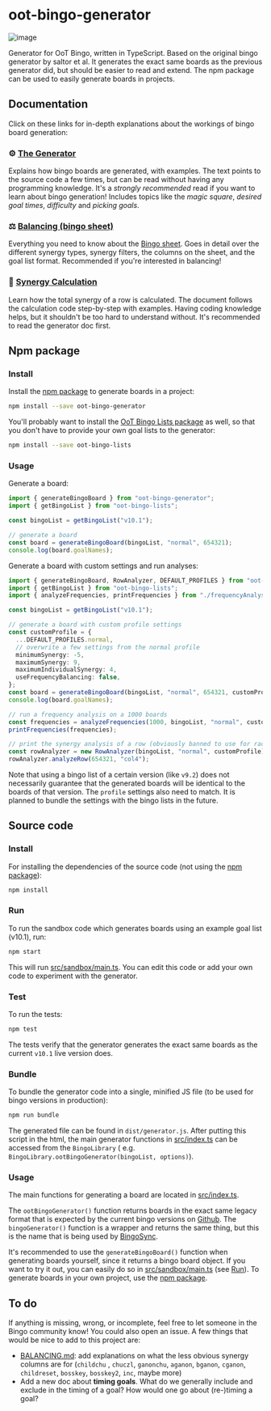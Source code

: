 # oot-bingo-generator

![image](https://img.shields.io/npm/v/oot-bingo-generator)

Generator for OoT Bingo, written in TypeScript. Based on the original bingo generator by saltor et al. It generates the
exact same boards as the previous generator did, but should be easier to read and extend. The npm package can be used to
easily generate boards in projects.

## Documentation

Click on these links for in-depth explanations about the workings of bingo board generation:

### :gear: [The Generator](/doc/GENERATOR.md)

Explains how bingo boards are generated, with examples. The text points to the source code a few times, but can be read
without having any programming knowledge. It's a *strongly recommended* read if you want to learn about bingo
generation!
Includes topics like the *magic square*, *desired goal times*, *difficulty* and *picking goals*.

### :balance_scale: [Balancing (bingo sheet)](/doc/BALANCING.md)

Everything you need to know about the
[Bingo sheet](https://docs.google.com/spreadsheets/d/1-mD-OTM0Re7PyNf224MAsRuqQ0umI0E_Qq6nr1vA1aE/edit#gid=166040247).
Goes in detail over the different synergy types, synergy filters, the columns on the sheet, and the goal list format.
Recommended if you're interested in balancing!

### :abacus: [Synergy Calculation](/doc/SYNERGY_CALCULATION.md)

Learn how the total synergy of a row is calculated. The document follows the calculation code step-by-step with
examples. Having coding knowledge helps, but it shouldn't be too hard to understand without. It's recommended to read
the generator doc first.

## Npm package

### Install

Install the [npm package](https://www.npmjs.com/package/oot-bingo-generator) to generate boards in a project:

```bash
npm install --save oot-bingo-generator
```

You'll probably want to install the [OoT Bingo Lists package](https://www.npmjs.com/package/oot-bingo-lists) as well, so
that you don't have to provide your own goal lists to the generator:

```bash
npm install --save oot-bingo-lists
```

### Usage

Generate a board:

```ts
import { generateBingoBoard } from "oot-bingo-generator";
import { getBingoList } from "oot-bingo-lists";

const bingoList = getBingoList("v10.1");

// generate a board
const board = generateBingoBoard(bingoList, "normal", 654321);
console.log(board.goalNames);
```

Generate a board with custom settings and run analyses:

```ts
import { generateBingoBoard, RowAnalyzer, DEFAULT_PROFILES } from "oot-bingo-generator";
import { getBingoList } from "oot-bingo-lists";
import { analyzeFrequencies, printFrequencies } from "./frequencyAnalysis";

const bingoList = getBingoList("v10.1");

// generate a board with custom profile settings
const customProfile = {
  ...DEFAULT_PROFILES.normal,
  // overwrite a few settings from the normal profile
  minimumSynergy: -5,
  maximumSynergy: 9,
  maximumIndividualSynergy: 4,
  useFrequencyBalancing: false,
};
const board = generateBingoBoard(bingoList, "normal", 654321, customProfile);
console.log(board.goalNames);

// run a frequency analysis on a 1000 boards
const frequencies = analyzeFrequencies(1000, bingoList, "normal", customProfile);
printFrequencies(frequencies);

// print the synergy analysis of a row (obviously banned to use for races)
const rowAnalyzer = new RowAnalyzer(bingoList, "normal", customProfile);
rowAnalyzer.analyzeRow(654321, "col4");
```

Note that using a bingo list of a certain version (like `v9.2`) does not necessarily guarantee that the generated boards
will be identical to the boards of that version. The `profile` settings also need to match. It is planned to bundle the
settings with the bingo lists in the future.

## Source code

### Install

For installing the dependencies of the source code (not using the [npm package](#npm-package)):

```bash
npm install
```

### Run

To run the sandbox code which generates boards using an example goal list (v10.1), run:

```bash
npm start
```

This will run [src/sandbox/main.ts](/src/sandbox/main.ts). You can edit this code or add your own code to experiment
with the generator.

### Test

To run the tests:

```bash
npm test
```

The tests verify that the generator generates the exact same boards as the current `v10.1` live version does.

### Bundle

To bundle the generator code into a single, minified JS file (to be used for bingo versions in production):

```bash
npm run bundle
```

The generated file can be found in `dist/generator.js`. After putting this script in the html, the main generator
functions in [src/index.ts](/src/index.ts) can be accessed from the `BingoLibrary` (
e.g. `BingoLibrary.ootBingoGenerator(bingoList, options)`).

### Usage

The main functions for generating a board are located in [src/index.ts](/src/index.ts).

The `ootBingoGenerator()` function returns boards in the exact same legacy format that is expected by the current bingo
versions on [Github](https://github.com/ootbingo/bingo). The `bingoGenerator()` function is a wrapper and returns the
same thing, but this is the name that is being used by [BingoSync](https://bingosync.com).

It's recommended to use the `generateBingoBoard()` function when generating boards yourself, since it returns a bingo
board object. If you want to try it out, you can easily do so in [src/sandbox/main.ts](/src/sandbox/main.ts)
(see [Run](#run)). To generate boards in your own project, use the [npm package](#npm-package).

## To do

If anything is missing, wrong, or incomplete, feel free to let someone in the Bingo community know! You could also open
an issue. A few things that would be nice to add to this project are:

* [BALANCING.md](/doc/BALANCING.md): add explanations on what the less obvious synergy columns are for (`childchu`
  , `chuczl`, `ganonchu`, `aganon`, `bganon`, `cganon`, `childreset`, `bosskey`, `bosskey2`, `inc`, maybe more)
* Add a new doc about **timing goals**. What do we generally include and exclude in the timing of a goal? How would one
  go about (re-)timing a goal?